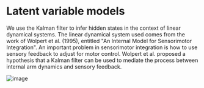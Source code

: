 # Latent variable models

We use the Kalman filter to infer hidden states in the context of linear dynamical systems. The linear dynamical system used comes from the work of Wolpert et al. (1995), entitled "An Internal Model for Sensorimotor Integration". An important problem in sensorimotor integration is how to use sensory feedback to adjust for motor control. Wolpert et al. proposed a hypothesis that a Kalman filter can be used to mediate the process between internal arm dynamics and sensory feedback.

![image](https://user-images.githubusercontent.com/2486757/188820098-6cb3f6c1-36b4-4971-b910-b6d57d3bbba8.png)
